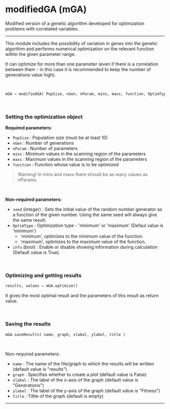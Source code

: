 # modifiedGA (mGA)
Modified version of a genetic algorithm developed for optimization problems with correlated variables.
___

This module includes the possibility of variation in genes into the genetic algorithm and performs numerical optimization on the relevant function within the given parameter range.

It can optimize for more than one parameter (even if there is a correlation between them - in this case it is recommended to keep the number of generations value high).

<br>

```python
mGA = modifiedGA( PopSize, nGen, nParam, mins, maxs, function, OptimType, overstep, info )
```

<br>

### Setting the optimization object

**Required parameters:**
  * `PopSize`   : Population size (must be at least 10)
  * `nGen`      : Number of generations
  * `nParam`    : Number of parameters
  * `mins`      : Minimum values in the scanning region of the parameters
  * `maxs`      : Maximum values in the scanning region of the parameters
  * `function`  : Function whose value is to be optimized
  
  > Warning!
  > In mins and maxs there should be as many values as nParams.

<br>

**Non-required parameters:**
  * `seed` (integer) : Sets the initial value of the random number generator as a function of the given number. Using the same seed will always give the same result.
  * `OptimType`      : Optimization type - 'minimum' or 'maximum' (Defaul value is 'minimum')
    * 'minimum', optimizes to the minimum value of the function.
    * 'maximum', optimizes to the maximum value of the function.
  * `info` (bool)    : Enable or disable showing information during calculation (Default value is True).

<br>

### Optimizing and getting results

```python
results, values = mGA.optimize()
```

It gives the most optimal result and the parameters of this result as return value.

<br>

### Saving the results

```python
mGA.saveResults( name, graph, xlabel, ylabel, title )
```

<br>

Non-required parameters:
  * `name`      : The name of the file/graph to which the results will be written (default value is "results")
  * `graph`     : Specifies whether to create a plot (default value is False)
  * `xlabel`    : The label of the x-axis of the graph (default value is "Generations")
  * `ylabel`    : The label of the y-axis of the graph (default value is "Fitness")
  * `title`    : Tittle of the graph (default is empty)

---
